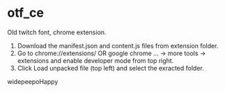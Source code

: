 # otf_ce
Old twitch font, chrome extension.

1. Download the manifest.json and content.js files from extension folder.
2. Go to chrome://extensions/ OR google chrome ... -> more tools -> extensions and enable developer mode from top right. 
3. Click Load unpacked file (top left) and select the exracted folder.

widepeepoHappy
